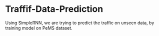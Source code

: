# Traffif-Data-Prediction
Using SimpleRNN, we are trying to predict the traffic on unseen data, by training model on PeMS dataset. 
